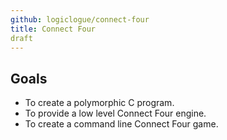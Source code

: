 ```yaml
---
github: logiclogue/connect-four
title: Connect Four
draft
---
```


## Goals

- To create a polymorphic C program.
- To provide a low level Connect Four engine.
- To create a command line Connect Four game.
